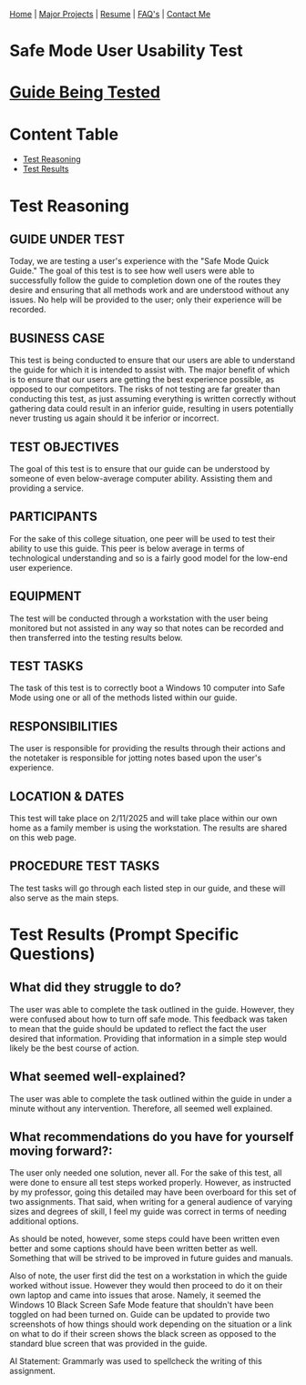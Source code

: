 [Home](home-page.md) | [Major Projects](Major_Projects.md) | [Resume](resume.md) | [FAQ's](FAQ.md) | [Contact Me](Contact_Me.md)

# Safe Mode User Usability Test

# [Guide Being Tested](https://steven-grevera.github.io/ENC4265/Quick_Start_Guide.html)


# Content Table

- [Test Reasoning](#test-reasoning)
- [Test Results](#test-results-prompt-specific-questions)

# Test Reasoning 

## GUIDE UNDER TEST 

Today, we are testing a user's experience with the "Safe Mode Quick Guide." The goal of this test is to see how well users were able to successfully follow the guide to completion down one of the routes they desire and ensuring that all methods work and are understood without any issues. No help will be provided to the user; only their experience will be recorded.  



## BUSINESS CASE 

This test is being conducted to ensure that our users are able to understand the guide for which it is intended to assist with. The major benefit of which is to ensure that our users are getting the best experience possible, as opposed to our competitors. The risks of not testing are far greater than conducting this test, as just assuming everything is written correctly without gathering data could result in an inferior guide, resulting in users potentially never trusting us again should it be inferior or incorrect. 


## TEST OBJECTIVES 

The goal of this test is to ensure that our guide can be understood by someone of even below-average computer ability. Assisting them and providing a service. 



## PARTICIPANTS 

For the sake of this college situation, one peer will be used to test their ability to use this guide. This peer is below average in terms of technological understanding and so is a fairly good model for the low-end user experience. 

## EQUIPMENT 

The test will be conducted through a workstation with the user being monitored but not assisted in any way so that notes can be recorded and then transferred into the testing results below.  

## TEST TASKS 

The task of this test is to correctly boot a Windows 10 computer into Safe Mode using one or all of the methods listed within our guide. 

## RESPONSIBILITIES 

The user is responsible for providing the results through their actions and the notetaker is responsible for jotting notes based upon the user's experience.

## LOCATION & DATES 

This test will take place on 2/11/2025 and will take place within our own home as a family member is using the workstation. The results are shared on this web page.

## PROCEDURE TEST TASKS 

The test tasks will go through each listed step in our guide, and these will also serve as the main steps.

# Test Results (Prompt Specific Questions) 



## What did they struggle to do? 

The user was able to complete the task outlined in the guide. However, they were confused about how to turn off safe mode. This feedback was taken to mean that the guide should be updated to reflect the fact the user desired that information. Providing that information in a simple step would likely be the best course of action.

## What seemed well-explained? 

The user was able to complete the task outlined within the guide in under a minute without any intervention. Therefore, all seemed well explained. 

## What recommendations do you have for yourself moving forward?: 

The user only needed one solution, never all. For the sake of this test, all were done to ensure all test steps worked properly. However, as instructed by my professor, going this detailed may have been overboard for this set of two assignments. That said, when writing for a general audience of varying sizes and degrees of skill, I feel my guide was correct in terms of needing additional options. 

As should be noted, however, some steps could have been written even better and some captions should have been written better as well. Something that will be strived to be improved in future guides and manuals. 

Also of note, the user first did the test on a workstation in which the guide worked without issue. However they would then proceed to do it on their own laptop and came into issues that arose. Namely, it seemed the Windows 10 Black Screen Safe Mode feature that shouldn't have been toggled on had been turned on. Guide can be updated to provide two screenshots of how things should work depending on the situation or a link on what to do if their screen shows the black screen as opposed to the standard blue screen that was provided in the guide. 

AI Statement: Grammarly was used to spellcheck the writing of this assignment.
